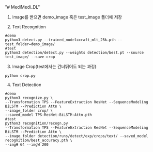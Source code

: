 "# MediMedi_DL" 
1. Image를 받으면 demo_image 혹은 test_image 폴더에 저장

2. Text Recognition
```
#demo
python3 detect.py --trained_model=craft_mlt_25k.pth --test_folder=demo_image/
#test
python3 detection/detect.py --weights detection/best.pt --source test_image/ --save-crop 
```
3. Image Crop(test에서는 건너뛰어도 되는 과정)
```
python crop.py
```
4. Text Detection
```
#demo
python3 recognize.py \
--Transformation TPS --FeatureExtraction ResNet --SequenceModeling BiLSTM --Prediction Attn \
--image_folder crop/ \
--saved_model TPS-ResNet-BiLSTM-Attn.pth
#test
python3 recognition/recogn.py 
--Transformation TPS --FeatureExtraction ResNet --SequenceModeling BiLSTM --Prediction Attn \
--image_folder detection/runs/detect/exp/crops/text/ --saved_model recognition/best_accuracy.pth \
--imgH 64 --imgW 200
```

